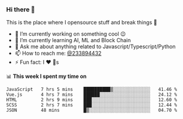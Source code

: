 ### Hi there 👋

<!--
**a233894432/a233894432** is a ✨ _special_ ✨ repository because its `README.md` (this file) appears on your GitHub profile.

Here are some ideas to get you started:

- 🔭 I’m currently working on ...
- 🌱 I’m currently learning ...
- 👯 I’m looking to collaborate on ...
- 🤔 I’m looking for help with ...
- 💬 Ask me about ...
- 📫 How to reach me: ...
- 😄 Pronouns: ...
- ⚡ Fun fact: ...
-->
 
 
This is the place where I opensource stuff and break things :rofl:

- 🔭 I’m currently working on something cool :wink:
- 🌱 I’m currently learning AI, ML and Block Chain
- 💬 Ask me about anything related to Javascript/Typescript/Python
- 📫 How to reach me: [@233894432](https://twitter.com/233894432)
- ⚡ Fun fact: I :heart: :dog:s

📊 **This week I spent my time on**
<!--START_SECTION:waka-->
```text
JavaScript   7 hrs 5 mins    ██████████▒░░░░░░░░░░░░░░   41.46 % 
Vue.js       4 hrs 7 mins    ██████░░░░░░░░░░░░░░░░░░░   24.12 % 
HTML         2 hrs 9 mins    ███░░░░░░░░░░░░░░░░░░░░░░   12.60 % 
SCSS         2 hrs 7 mins    ███░░░░░░░░░░░░░░░░░░░░░░   12.44 % 
JSON         48 mins         █▒░░░░░░░░░░░░░░░░░░░░░░░   04.70 % 
```
<!--END_SECTION:waka-->
